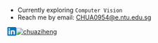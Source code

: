 - Currently exploring <code>Computer Vision</code> 
- Reach me by email: <CHUA0954@e.ntu.edu.sg> 
<a href="https://www.linkedin.com/in/chuaziheng/">
  <img align="left" alt="Chua Zi Heng | LinkedIn" width="20vw" src="https://raw.githubusercontent.com/chuaziheng/chuaziheng/master/logos/LinkedIn-Logo.png"/>
</a>
<a href="https://leetcode.com/chuaziheng98/" target="blank"><img align="center" src="https://upload.wikimedia.org/wikipedia/commons/1/19/LeetCode_logo_black.png" alt="chuaziheng" height="40" width="40" /></a>

<br />
<br />


